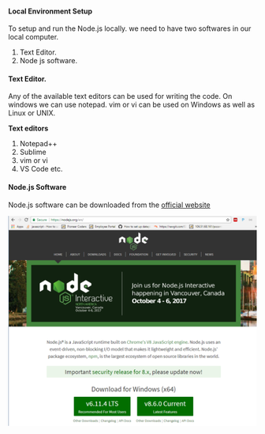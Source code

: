 <h4>Local Environment Setup</h4>
<p>To setup and run the Node.js locally. we need to have two softwares in our local computer.</p>
<ol type="1">
	<li>Text Editor.</li>
	<li>Node js software.</li>
</ol>
<h4>Text Editor.</h4>
<p>Any of the available text editors can be used for writing the code. On windows we can use notepad. vim or vi can be used on Windows as well as Linux or UNIX.</p>
<span><b>Text editors</b></span>
<ol type="1">
	<li>Notepad++</li>
	<li>Sublime</li>
	<li>vim or vi</li>
	<li>VS Code etc.</li>
</ol>
<h4>Node.js Software</h4>
<p>Node.js software can be downloaded from the <a href="https://nodejs.org/en/" target="_blank">official  website</a></p>

![nodejsdownload](https://github.com/pioneercoders/pc-tutorials/blob/master/node-js/images/nodejsdownload.PNG)
